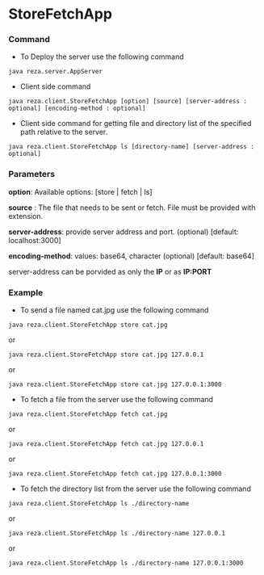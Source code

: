# StoreFetchApp

### Command

* To Deploy the server use the following command
````shell
java reza.server.AppServer
````

* Client side command

```shell
java reza.client.StoreFetchApp [option] [source] [server-address : optional] [encoding-method : optional]
```

* Client side command for getting file and directory list of the specified path relative to the server.

```shell
java reza.client.StoreFetchApp ls [directory-name] [server-address : optional]
```

### Parameters


__option__: Available options: [store | fetch | ls]

__source__ : The file that needs to be sent or fetch. File must be provided with extension.

__server-address__: provide server address and port. (optional) [default: localhost:3000]

__encoding-method__: values: base64, character (optional) [default: base64]

server-address can be porvided as only the __IP__ or as __IP:PORT__


### Example
* To send a file named cat.jpg use the following command

```shell
java reza.client.StoreFetchApp store cat.jpg
```
or
```shell
java reza.client.StoreFetchApp store cat.jpg 127.0.0.1
```
or
```shell
java reza.client.StoreFetchApp store cat.jpg 127.0.0.1:3000
```


* To fetch a file from the server use the following command

```shell
java reza.client.StoreFetchApp fetch cat.jpg
```
or
```shell
java reza.client.StoreFetchApp fetch cat.jpg 127.0.0.1
```
or
```shell
java reza.client.StoreFetchApp fetch cat.jpg 127.0.0.1:3000
```

* To fetch the directory list from the server use the following command

```shell
java reza.client.StoreFetchApp ls ./directory-name
```
or
```shell
java reza.client.StoreFetchApp ls ./directory-name 127.0.0.1
```
or
```shell
java reza.client.StoreFetchApp ls ./directory-name 127.0.0.1:3000
```